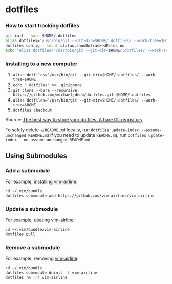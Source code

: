 # dotfiles

### How to start tracking dotfiles
```bash
git init --bare $HOME/.dotfiles
alias dotfiles='/usr/bin/git --git-dir=$HOME/.dotfiles/ --work-tree=$HOME'
dotfiles config --local status.showUntrackedFiles no
echo "alias dotfiles='/usr/bin/git --git-dir=$HOME/.dotfiles/ --work-tree=$HOME'" >> $HOME/.bashrc
```

### Installing to a new computer
1. `alias dotfiles='/usr/bin/git --git-dir=$HOME/.dotfiles/ --work-tree=$HOME`
2. `echo ".dotfiles" >> .gitignore`
3. `git clone --bare --recursive https://github.com/michaeljdeeb/dotfiles.git $HOME/.dotfiles`
4. `alias dotfiles='/usr/bin/git --git-dir=$HOME/.dotfiles/ --work-tree=$HOME`
5. `dotfiles checkout`

Source: [The best way to store your dotfiles: A bare Git repository](https://developer.atlassian.com/blog/2016/02/best-way-to-store-dotfiles-git-bare-repo/)

To safely delete `~/README.md` locally, run `dotfiles update-index --assume-unchanged README.md`
If you need to update `README.md`, run `dotfiles update-index --no-assume-unchanged README.md`

## Using Submodules

### Add a submodule
For example, installing [vim-airline](https://github.com/vim-airline/vim-airline):
```bash
cd ~/.vim/bundle
dotfiles submodule add https://github.com/vim-airline/vim-airline
```

### Update a submodule
For example, upating [vim-airline](https://github.com/vim-airline/vim-airline):
```bash
cd ~/.vim/bundle/vim-airline
dotfiles pull
```

### Remove a submodule
For example, removing [vim-airline](https://github.com/vim-airline/vim-airline):
```bash
cd ~/.vim/bundle
dotfiles submodule deinit -f vim-airline
dotfiles rm -rf vim-airline
```
